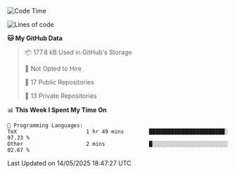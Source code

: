 <!--START_SECTION:waka-->
![Code Time](http://img.shields.io/badge/Code%20Time-1%2C113%20hrs%206%20mins-blue)

![Lines of code](https://img.shields.io/badge/From%20Hello%20World%20I%27ve%20Written-224.9%20thousand%20lines%20of%20code-blue)

**🐱 My GitHub Data** 

> 📦 177.8 kB Used in GitHub's Storage 
 > 
> 🚫 Not Opted to Hire
 > 
> 📜 17 Public Repositories 
 > 
> 🔑 13 Private Repositories 
 > 
📊 **This Week I Spent My Time On** 

```text
💬 Programming Languages: 
TeX                      1 hr 49 mins        ████████████████████████░   97.33 % 
Other                    2 mins              █░░░░░░░░░░░░░░░░░░░░░░░░   02.67 % 
```


 Last Updated on 14/05/2025 18:47:27 UTC
<!--END_SECTION:waka-->
